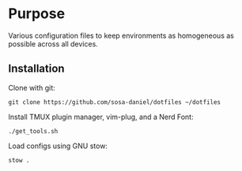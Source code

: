 # Purpose
Various configuration files to keep environments as homogeneous as possible across all devices.

## Installation
Clone with git:

`git clone https://github.com/sosa-daniel/dotfiles ~/dotfiles`

Install TMUX plugin manager, vim-plug, and a Nerd Font:

`./get_tools.sh `

Load configs using GNU stow:

` stow . `

